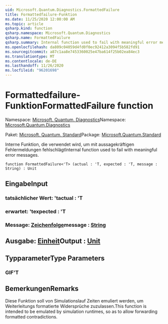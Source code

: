 ```yaml
---
uid: Microsoft.Quantum.Diagnostics.FormattedFailure
title: Formattedfailure-Funktion
ms.date: 11/25/2020 12:00:00 AM
ms.topic: article
qsharp.kind: function
qsharp.namespace: Microsoft.Quantum.Diagnostics
qsharp.name: FormattedFailure
qsharp.summary: Internal function used to fail with meaningful error messages.
ms.openlocfilehash: da809c04059d4fd0f0ec92412a3094f5b582fd91
ms.sourcegitcommit: a87c1aa8e7453360025e47ba614f25b02ea84ec3
ms.translationtype: MT
ms.contentlocale: de-DE
ms.lasthandoff: 11/26/2020
ms.locfileid: "96201698"
---
```

# <a name="formattedfailure-function"></a><span data-ttu-id="6aec4-102">Formattedfailure-Funktion</span><span class="sxs-lookup"><span data-stu-id="6aec4-102">FormattedFailure function</span></span>

<span data-ttu-id="6aec4-103">Namespace: [Microsoft. Quantum. Diagnostics](xref:Microsoft.Quantum.Diagnostics)</span><span class="sxs-lookup"><span data-stu-id="6aec4-103">Namespace: [Microsoft.Quantum.Diagnostics](xref:Microsoft.Quantum.Diagnostics)</span></span>

<span data-ttu-id="6aec4-104">Paket: [Microsoft. Quantum. Standard](https://nuget.org/packages/Microsoft.Quantum.Standard)</span><span class="sxs-lookup"><span data-stu-id="6aec4-104">Package: [Microsoft.Quantum.Standard](https://nuget.org/packages/Microsoft.Quantum.Standard)</span></span>


<span data-ttu-id="6aec4-105">Interne Funktion, die verwendet wird, um mit aussagekräftigen Fehlermeldungen fehlschlägt</span><span class="sxs-lookup"><span data-stu-id="6aec4-105">Internal function used to fail with meaningful error messages.</span></span>

```qsharp
function FormattedFailure<'T> (actual : 'T, expected : 'T, message : String) : Unit
```


## <a name="input"></a><span data-ttu-id="6aec4-106">Eingabe</span><span class="sxs-lookup"><span data-stu-id="6aec4-106">Input</span></span>

### <a name="actual--t"></a><span data-ttu-id="6aec4-107">tatsächlicher Wert: 't</span><span class="sxs-lookup"><span data-stu-id="6aec4-107">actual : 'T</span></span>




### <a name="expected--t"></a><span data-ttu-id="6aec4-108">erwartet: 't</span><span class="sxs-lookup"><span data-stu-id="6aec4-108">expected : 'T</span></span>




### <a name="message--string"></a><span data-ttu-id="6aec4-109">Message: [Zeichenfolge](xref:microsoft.quantum.lang-ref.string)</span><span class="sxs-lookup"><span data-stu-id="6aec4-109">message : [String](xref:microsoft.quantum.lang-ref.string)</span></span>





## <a name="output--unit"></a><span data-ttu-id="6aec4-110">Ausgabe: [Einheit](xref:microsoft.quantum.lang-ref.unit)</span><span class="sxs-lookup"><span data-stu-id="6aec4-110">Output : [Unit](xref:microsoft.quantum.lang-ref.unit)</span></span>



## <a name="type-parameters"></a><span data-ttu-id="6aec4-111">Typparameter</span><span class="sxs-lookup"><span data-stu-id="6aec4-111">Type Parameters</span></span>

### <a name="t"></a><span data-ttu-id="6aec4-112">GIF</span><span class="sxs-lookup"><span data-stu-id="6aec4-112">'T</span></span>



## <a name="remarks"></a><span data-ttu-id="6aec4-113">Bemerkungen</span><span class="sxs-lookup"><span data-stu-id="6aec4-113">Remarks</span></span>

<span data-ttu-id="6aec4-114">Diese Funktion soll von Simulationslauf Zeiten emuliert werden, um Weiterleitungs formatierte Widersprüche zuzulassen.</span><span class="sxs-lookup"><span data-stu-id="6aec4-114">This function is intended to be emulated by simulation runtimes, so as to allow forwarding formatted contradictions.</span></span>